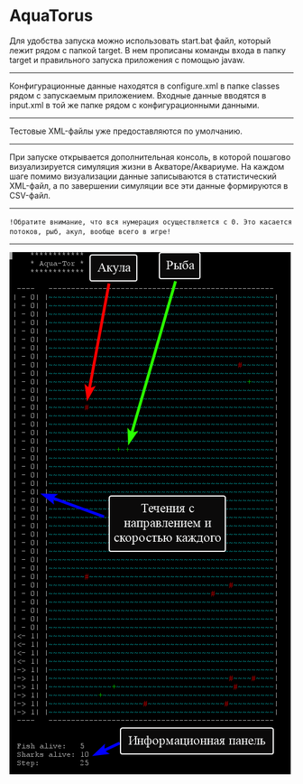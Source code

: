 # AquaTorus

Для удобства запуска можно использовать start.bat файл, который лежит рядом с папкой target. 
В нем прописаны команды входа в папку target и правильного запуска приложения с помощью javaw. 
***
Конфигурационные данные находятся в configure.xml в папке classes рядом с запускаемым приложением. 
Входные данные вводятся в input.xml в той же папке рядом с конфигурационными данными.
***
Тестовые XML-файлы уже предоставляются по умолчанию.
***
При запуске открывается дополнительная консоль, в которой пошагово визуализируется симуляция жизни в Акваторе/Аквариуме.
На каждом шаге помимо визуализации данные записываются в статистический XML-файл, а по завершении симуляции все эти данные
формируются в CSV-файл. 
***
`!Обратите внимание, что вся нумерация осуществляется с 0. Это касается потоков, рыб, акул, вообще всего в игре!`
***
<img src="screen.png"/>